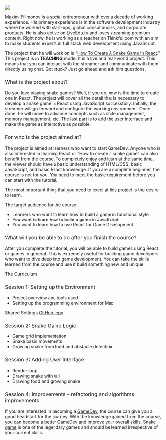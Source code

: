 ![](http://blog.liveedu.tv/wp-content/uploads/2017/05/Game-snake.png)

<span style="font-weight: 400;">Maxim-Filimonov is a social entrepreneur with over a decade of working experience. His primary experience is in the software development industry where he worked with start-ups, global consultancies, and corporate products. He is also active on LiveEdu.tv and loves streaming premium content. Right now, he is working as a teacher on Thinkful.com with an aim to make students experts in full stack web development using JavaScript.</span>

<span style="font-weight: 400;">The project that he will work on is “</span>[<span style="font-weight: 400;">How To Create A Snake Game In React</span>](https://www.liveedu.tv/maxim-filimonov/lMzJK-how-to-create-a-snake-game-in-react/)<span style="font-weight: 400;">.” This project is in </span>**TEACHING**<span style="font-weight: 400;"> mode. It is a live and real-world project. This means that you can interact with the streamer and communicate with them directly using chat. Got stuck? Just go ahead and ask him questions.</span>

### <span style="font-weight: 400;">What is the project about?</span>

<span style="font-weight: 400;">Do you love playing snake games? Well, if you do, now is the time to create one in React. The project will cover all the detail that is necessary to develop a snake game in React using JavaScript successfully. Initially, the streamer will go forward and configure the working environment. Once done, he will move to advance concepts such as state management, memory management, etc. The last part is to add the user interface and make the game as interactive as possible.</span>

### <span style="font-weight: 400;">For who is the project aimed at?</span>

<span style="font-weight: 400;">The project is aimed at learners who want to start GameDev. Anyone who is also interested in learning React or “How to create a snake game” can also benefit from the course. To completely enjoy and learn at the same time, the viewer should have a basic understanding of HTML/CSS, basic JavaScript, and basic React knowledge. If you are a complete beginner, the course is not for you. You need to meet the basic requirement before you can start with the tutorial.</span>

<span style="font-weight: 400;">The most important thing that you need to excel at this project is the desire to learn.</span>

<span style="font-weight: 400;">The target audience for the course:</span>

*   <span style="font-weight: 400;">Learners who want to learn how to build a game in functional style</span>
*   <span style="font-weight: 400;">You want to learn how to build a game in JavaScript</span>
*   <span style="font-weight: 400;">You want to learn how to use React for Game Development</span>

### <span style="font-weight: 400;">What will you be able to do after you finish the course?</span>

<span style="font-weight: 400;">After you complete the tutorial, you will be able to build games using React or games in general. This is extremely useful for budding game developers who want to dive deep into game development. You can take the skills learned from the course and use it build something new and unique.</span>

<span style="font-weight: 400;">The Curriculum</span>

### <span style="font-weight: 400;">Session 1: Setting up the Environment</span>

*   <span style="font-weight: 400;">Project overview and tools used</span>
*   <span style="font-weight: 400;">Setting up the programming environment for Mac</span>

<span style="font-weight: 400;">Shared Settings </span>[<span style="font-weight: 400;">GitHub repo</span>](https://github.com/maxim-filimonov/yadm)

### <span style="font-weight: 400;">Session 2: Snake Game Logic</span>

*   <span style="font-weight: 400;">Game grid implementation</span>
*   <span style="font-weight: 400;">Snake basic movements</span>
*   <span style="font-weight: 400;">Growing snake from food and obstacle detection</span>

### <span style="font-weight: 400;">Session 3: Adding User Interface</span>

*   <span style="font-weight: 400;">Render loop</span>
*   <span style="font-weight: 400;">Drawing snake with tail</span>
*   <span style="font-weight: 400;">Drawing food and growing snake</span>

### <span style="font-weight: 400;">Session 4: Improvements – refactoring and algorithms improvements</span>

<span style="font-weight: 400;">If you are interested in becoming a [GameDev](https://www.liveedu.tv/maxim-filimonov/lMzJK-how-to-create-a-snake-game-in-react/), the course can give you a good headstart for the journey. With the knowledge gained from the course, you can become a better GameDev and improve your overall skills. [Snake game](https://www.liveedu.tv/maxim-filimonov/lMzJK-how-to-create-a-snake-game-in-react/)&nbsp;is one of the legendary games and should be learned irrespective of your current skills.</span>
